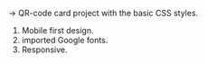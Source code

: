 -> QR-code card project with the basic CSS styles.

1. Mobile first design.
2. imported Google fonts.
3. Responsive.
